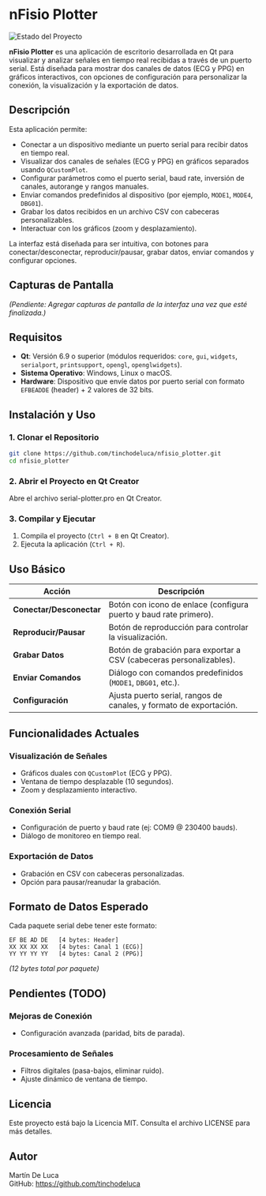 # nFisio Plotter

![Estado del Proyecto](https://img.shields.io/badge/Estado-En%20Desarrollo-yellow.svg)

**nFisio Plotter** es una aplicación de escritorio desarrollada en Qt para visualizar y analizar señales en tiempo real recibidas a través de un puerto serial. Está diseñada para mostrar dos canales de datos (ECG y PPG) en gráficos interactivos, con opciones de configuración para personalizar la conexión, la visualización y la exportación de datos.

## Descripción

Esta aplicación permite:
- Conectar a un dispositivo mediante un puerto serial para recibir datos en tiempo real.
- Visualizar dos canales de señales (ECG y PPG) en gráficos separados usando `QCustomPlot`.
- Configurar parámetros como el puerto serial, baud rate, inversión de canales, autorange y rangos manuales.
- Enviar comandos predefinidos al dispositivo (por ejemplo, `MODE1`, `MODE4`, `DBG01`).
- Grabar los datos recibidos en un archivo CSV con cabeceras personalizables.
- Interactuar con los gráficos (zoom y desplazamiento).

La interfaz está diseñada para ser intuitiva, con botones para conectar/desconectar, reproducir/pausar, grabar datos, enviar comandos y configurar opciones.

## Capturas de Pantalla

*(Pendiente: Agregar capturas de pantalla de la interfaz una vez que esté finalizada.)*

## Requisitos

- **Qt**: Versión 6.9 o superior (módulos requeridos: `core`, `gui`, `widgets`, `serialport`, `printsupport`, `opengl`, `openglwidgets`).
- **Sistema Operativo**: Windows, Linux o macOS.
- **Hardware**: Dispositivo que envíe datos por puerto serial con formato `EFBEADDE` (header) + 2 valores de 32 bits.

## Instalación y Uso

### 1. Clonar el Repositorio

```bash
git clone https://github.com/tinchodeluca/nfisio_plotter.git
cd nfisio_plotter
```

### 2. Abrir el Proyecto en Qt Creator

Abre el archivo serial-plotter.pro en Qt Creator.

### 3. Compilar y Ejecutar

1. Compila el proyecto (`Ctrl + B` en Qt Creator).
2. Ejecuta la aplicación (`Ctrl + R`).

## Uso Básico

| Acción | Descripción |
|--------|-------------|
| **Conectar/Desconectar** | Botón con icono de enlace (configura puerto y baud rate primero). |
| **Reproducir/Pausar** | Botón de reproducción para controlar la visualización. |
| **Grabar Datos** | Botón de grabación para exportar a CSV (cabeceras personalizables). |
| **Enviar Comandos** | Diálogo con comandos predefinidos (`MODE1`, `DBG01`, etc.). |
| **Configuración** | Ajusta puerto serial, rangos de canales, y formato de exportación. |

## Funcionalidades Actuales

### Visualización de Señales
* Gráficos duales con `QCustomPlot` (ECG y PPG).
* Ventana de tiempo desplazable (10 segundos).
* Zoom y desplazamiento interactivo.

### Conexión Serial
* Configuración de puerto y baud rate (ej: COM9 @ 230400 bauds).
* Diálogo de monitoreo en tiempo real.

### Exportación de Datos
* Grabación en CSV con cabeceras personalizadas.
* Opción para pausar/reanudar la grabación.

## Formato de Datos Esperado

Cada paquete serial debe tener este formato:

```
EF BE AD DE   [4 bytes: Header]
XX XX XX XX   [4 bytes: Canal 1 (ECG)]
YY YY YY YY   [4 bytes: Canal 2 (PPG)]
```

*(12 bytes total por paquete)*

## Pendientes (TODO)

### Mejoras de Conexión

* Configuración avanzada (paridad, bits de parada).

### Procesamiento de Señales
* Filtros digitales (pasa-bajos, eliminar ruido).
* Ajuste dinámico de ventana de tiempo.

## Licencia

Este proyecto está bajo la Licencia MIT. Consulta el archivo LICENSE para más detalles.

## Autor

Martín De Luca  
GitHub: https://github.com/tinchodeluca

